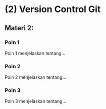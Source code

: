 # (2) Version Control Git

## Materi 2:

### Poin 1

Poin 1 menjelaskan tentang... 

### Poin 2

Poin 2 menjelaskan tentang... 

### Poin 3

Poin 3 menjelaskan tentang... 

